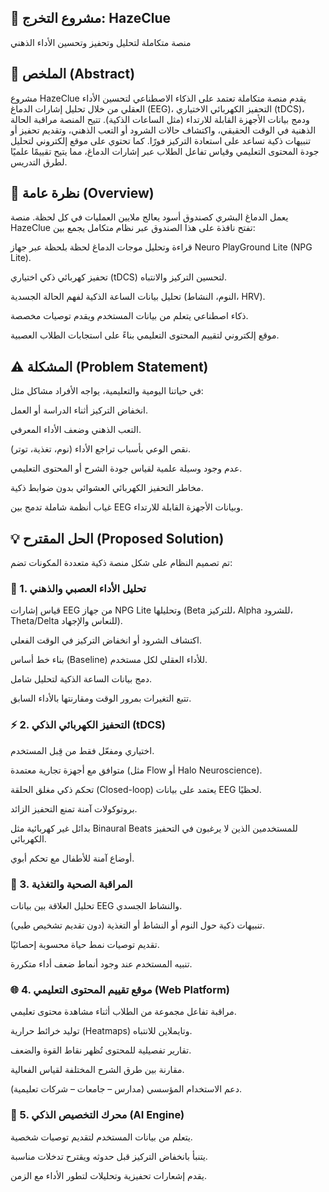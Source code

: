 ## 🧠 مشروع التخرج: HazeClue

منصة متكاملة لتحليل وتحفيز وتحسين الأداء الذهني

## 📘 الملخص (Abstract)

مشروع HazeClue يقدم منصة متكاملة تعتمد على الذكاء الاصطناعي لتحسين الأداء العقلي من خلال تحليل إشارات الدماغ (EEG)، التحفيز الكهربائي الاختياري (tDCS)، ودمج بيانات الأجهزة القابلة للارتداء (مثل الساعات الذكية).
تتيح المنصة مراقبة الحالة الذهنية في الوقت الحقيقي، واكتشاف حالات الشرود أو التعب الذهني، وتقديم تحفيز أو تنبيهات ذكية تساعد على استعادة التركيز فورًا.
كما تحتوي على موقع إلكتروني لتحليل جودة المحتوى التعليمي وقياس تفاعل الطلاب عبر إشارات الدماغ، مما يتيح تقييمًا علميًا لطرق التدريس.

## 🧩 نظرة عامة (Overview)

يعمل الدماغ البشري كصندوق أسود يعالج ملايين العمليات في كل لحظة.
منصة HazeClue تفتح نافذة على هذا الصندوق عبر نظام متكامل يجمع بين:

قراءة وتحليل موجات الدماغ لحظة بلحظة عبر جهاز Neuro PlayGround Lite (NPG Lite).

تحفيز كهربائي ذكي اختياري (tDCS) لتحسين التركيز والانتباه.

تحليل بيانات الساعة الذكية لفهم الحالة الجسدية (النوم، النشاط، HRV).

ذكاء اصطناعي يتعلم من بيانات المستخدم ويقدم توصيات مخصصة.

موقع إلكتروني لتقييم المحتوى التعليمي بناءً على استجابات الطلاب العصبية.

## ⚠️ المشكلة (Problem Statement)

في حياتنا اليومية والتعليمية، يواجه الأفراد مشاكل مثل:

انخفاض التركيز أثناء الدراسة أو العمل.

التعب الذهني وضعف الأداء المعرفي.

نقص الوعي بأسباب تراجع الأداء (نوم، تغذية، توتر).

عدم وجود وسيلة علمية لقياس جودة الشرح أو المحتوى التعليمي.

مخاطر التحفيز الكهربائي العشوائي بدون ضوابط ذكية.

غياب أنظمة شاملة تدمج بين EEG وبيانات الأجهزة القابلة للارتداء.

## 💡 الحل المقترح (Proposed Solution)

تم تصميم النظام على شكل منصة ذكية متعددة المكونات تضم:

### 🧠 1. تحليل الأداء العصبي والذهني

قياس إشارات EEG من جهاز NPG Lite وتحليلها (Beta للتركيز، Alpha للشرود، Theta/Delta للنعاس والإجهاد).

اكتشاف الشرود أو انخفاض التركيز في الوقت الفعلي.

بناء خط أساس (Baseline) للأداء العقلي لكل مستخدم.

دمج بيانات الساعة الذكية لتحليل شامل.

تتبع التغيرات بمرور الوقت ومقارنتها بالأداء السابق.

### ⚡ 2. التحفيز الكهربائي الذكي (tDCS)

اختياري ومفعّل فقط من قِبل المستخدم.

متوافق مع أجهزة تجارية معتمدة (مثل Flow أو Halo Neuroscience).

تحكم ذكي مغلق الحلقة (Closed-loop) يعتمد على بيانات EEG لحظيًا.

بروتوكولات آمنة تمنع التحفيز الزائد.

بدائل غير كهربائية مثل Binaural Beats للمستخدمين الذين لا يرغبون في التحفيز الكهربائي.

أوضاع آمنة للأطفال مع تحكم أبوي.

### 💪 3. المراقبة الصحية والتغذية

تحليل العلاقة بين بيانات EEG والنشاط الجسدي.

تنبيهات ذكية حول النوم أو النشاط أو التغذية (دون تقديم تشخيص طبي).

تقديم توصيات نمط حياة محسوبة إحصائيًا.

تنبيه المستخدم عند وجود أنماط ضعف أداء متكررة.

### 🌐 4. موقع تقييم المحتوى التعليمي (Web Platform)

مراقبة تفاعل مجموعة من الطلاب أثناء مشاهدة محتوى تعليمي.

توليد خرائط حرارية (Heatmaps) وتايملاين للانتباه.

تقارير تفصيلية للمحتوى تُظهر نقاط القوة والضعف.

مقارنة بين طرق الشرح المختلفة لقياس الفعالية.

دعم الاستخدام المؤسسي (مدارس – جامعات – شركات تعليمية).

### 🤖 5. محرك التخصيص الذكي (AI Engine)

يتعلم من بيانات المستخدم لتقديم توصيات شخصية.

يتنبأ بانخفاض التركيز قبل حدوثه ويقترح تدخلات مناسبة.

يقدم إشعارات تحفيزية وتحليلات لتطور الأداء مع الزمن.

